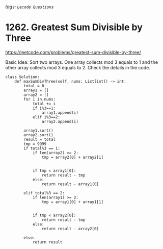 ###### tags: `Lecode Questions`

# 1262. Greatest Sum Divisible by Three

https://leetcode.com/problems/greatest-sum-divisible-by-three/

Basic Idea: Sort two arrays. One array collects mod 3 equals to 1 and the other array collects mod 3 equals to 2.  Check the details in the code. 

```python=
class Solution:
    def maxSumDivThree(self, nums: List[int]) -> int:
        total = 0
        array1 = []
        array2 = []
        for i in nums:
            total += i
            if i%3==1:
                array1.append(i)
            elif i%3==2:
                array2.append(i)
        
        array1.sort()
        array2.sort()
        result = total
        tmp = 9999
        if total%3 == 1:
            if len(array2) >= 2:
                tmp = array2[0] + array2[1]
                
            
            if tmp < array1[0]:
                return result - tmp
            else: 
                return result - array1[0]
        
        elif total%3 == 2:
            if len(array1) >= 2:
                tmp = array1[0] + array1[1]
                
            
            if tmp < array2[0]:
                return result - tmp
            else: 
                return result - array2[0]
            
        else:
            return result

```